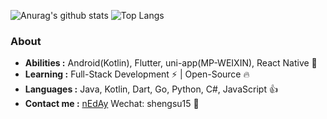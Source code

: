 ![Anurag's github stats](https://readme.neday.cn/api?username=nEdAy&count_private=true&show_icons=true)
![Top Langs](https://readme.neday.cn/api/top-langs/?username=nEdAy&layout=compact)

### About

-  **Abilities :** Android(Kotlin), Flutter, uni-app(MP-WEIXIN), React Native :muscle:
-  **Learning :** Full-Stack Development :zap: | Open-Source :fire:    
-  **Languages :** Java, Kotlin, Dart, Go, Python, C#, JavaScript :thumbsup:
-  **Contact me :** [nEdAy](mailto:shengsu15@gmail.com)  Wechat: shengsu15 :punch:
